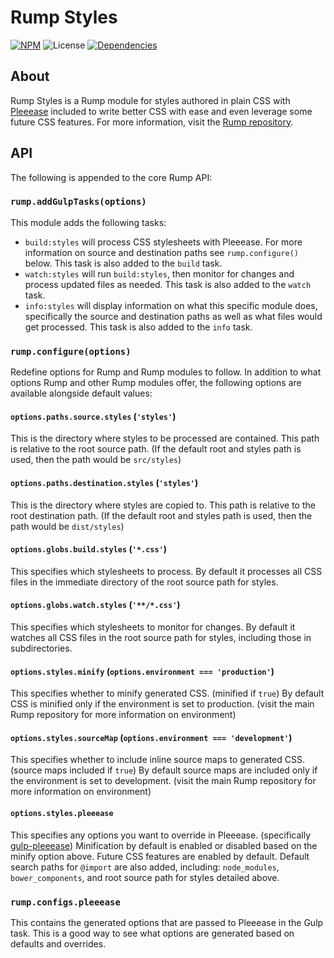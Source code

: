 # Rump Styles
[![NPM](http://img.shields.io/npm/v/rump-styles.svg?style=flat-square)](https://www.npmjs.org/package/rump-styles)
![License](http://img.shields.io/npm/l/rump-styles.svg?style=flat-square)
[![Dependencies](http://img.shields.io/david/rumps/rump-styles.svg?style=flat-square)](https://david-dm.org/rumps/rump-styles)


## About
Rump Styles is a Rump module for styles authored in plain CSS with
[Pleeease](http://pleeease.io/) included to write better CSS with ease and even
leverage some future CSS features. For more information, visit the
[Rump repository](https://github.com/rumps/rump).


## API
The following is appended to the core Rump API:

### `rump.addGulpTasks(options)`
This module adds the following tasks:

- `build:styles` will process CSS stylesheets with Pleeease. For more
information on source and destination paths see `rump.configure()` below. This
task is also added to the `build` task.
- `watch:styles` will run `build:styles`, then monitor for changes and process
updated files as needed. This task is also added to the `watch` task.
- `info:styles` will display information on what this specific module does,
specifically the source and destination paths as well as what files would get
processed. This task is also added to the `info` task.

### `rump.configure(options)`
Redefine options for Rump and Rump modules to follow. In addition to what
options Rump and other Rump modules offer, the following options are
available alongside default values:

#### `options.paths.source.styles` (`'styles'`)
This is the directory where styles to be processed are contained. This path is
relative to the root source path. (If the default root and styles path is used,
then the path would be `src/styles`)

#### `options.paths.destination.styles` (`'styles'`)
This is the directory where styles are copied to. This path is relative to the
root destination path. (If the default root and styles path is used, then the
path would be `dist/styles`)

#### `options.globs.build.styles` (`'*.css'`)
This specifies which stylesheets to process. By default it processes all CSS
files in the immediate directory of the root source path for styles.

#### `options.globs.watch.styles` (`'**/*.css'`)
This specifies which stylesheets to monitor for changes. By default it watches
all CSS files in the root source path for styles, including those in
subdirectories.

#### `options.styles.minify` (`options.environment === 'production'`)
This specifies whether to minify generated CSS. (minified if `true`) By default
CSS is minified only if the environment is set to production. (visit the main
Rump repository for more information on environment)

#### `options.styles.sourceMap` (`options.environment === 'development'`)
This specifies whether to include inline source maps to generated CSS. (source
maps included if `true`) By default source maps are included only if the
environment is set to development. (visit the main Rump repository for more
information on environment)

#### `options.styles.pleeease`
This specifies any options you want to override in Pleeease. (specifically
[gulp-pleeease](https://github.com/danielhusar/gulp-pleeease)) Minification by
default is enabled or disabled based on the minify option above. Future CSS
features are enabled by default. Default search paths for `@import` are also
added, including: `node_modules`, `bower_components`, and root source path for
styles detailed above.

### `rump.configs.pleeease`
This contains the generated options that are passed to Pleeease in the Gulp
task. This is a good way to see what options are generated based on defaults
and overrides.
